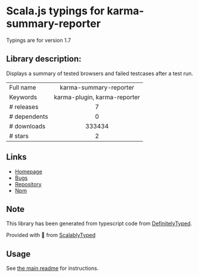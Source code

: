 
# Scala.js typings for karma-summary-reporter

Typings are for version 1.7

## Library description:
Displays a summary of tested browsers and failed testcases after a test run.

|                    |                 |
| ------------------ | :-------------: |
| Full name          | karma-summary-reporter |
| Keywords           | karma-plugin, karma-reporter |
| # releases         | 7 |
| # dependents       | 0 |
| # downloads        | 333434 |
| # stars            | 2 |

## Links
- [Homepage](https://github.com/sth/karma-summary-reporter#readme)
- [Bugs](https://github.com/sth/karma-summary-reporter/issues)
- [Repository](https://github.com/sth/karma-summary-reporter)
- [Npm](https://www.npmjs.com/package/karma-summary-reporter)
    


## Note
This library has been generated from typescript code from [DefinitelyTyped](https://definitelytyped.org).

Provided with :purple_heart: from [ScalablyTyped](https://github.com/oyvindberg/ScalablyTyped)

## Usage
See [the main readme](../../readme.md) for instructions.


